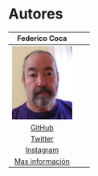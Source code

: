 # Autores

<center>

| Federico Coca | |  |
|:-:|:-:|:-:|
| ![Foto de perfil](../img/YO.png) | |  |
| [GitHub](https://github.com/fgcoca) | | |
| [Twitter](https://twitter.com/fgcoca) | |
| [Instagram](https://www.instagram.com/cocafederico/?hl=es) | | |
| [Mas información](https://fgcoca.github.io/Como-documento/about/) | | |

</center>
